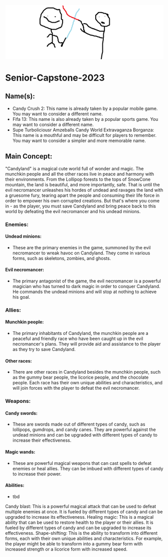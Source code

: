 ![epic banner](assets/image.png)

# Senior-Capstone-2023

## Name(s):

- Candy Crush 2: This name is already taken by a popular mobile game. You may want to consider a different name.
- Fifa 13: This name is also already taken by a popular sports game. You may want to consider a different name.
- Supe Turboliciousr Amzeballs Candy World Extravaganza Borganza: This name is a mouthful and may be difficult for players to remember. You may want to consider a simpler and more memorable name.

## Main Concept:

"Candyland" is a magical cute world full of wonder and magic. The munchkin people and all the other races live in peace and harmony with their environments. From the Lollipop forests to the tops of SnowCone mountain, the land is beautiful, and more importantly, safe. That is until the evil necromancer unleashes his hordes of undead and ravages the land with a gruesome fury, tearing apart the people and consuming their life force in order to empower his own corrupted creations. But that's where you come in - as the player, you must save Candyland and bring peace back to this world by defeating the evil necromancer and his undead minions.

### Enemies:

#### Undead minions:
- These are the primary enemies in the game, summoned by the evil necromancer to wreak havoc on Candyland. They come in various forms, such as skeletons, zombies, and ghosts.

#### Evil necromancer:
- The primary antagonist of the game, the evil necromancer is a powerful magician who has turned to dark magic in order to conquer Candyland. He commands the undead minions and will stop at nothing to achieve his goal.

### Allies:

#### Munchkin people:
- The primary inhabitants of Candyland, the munchkin people are a peaceful and friendly race who have been caught up in the evil necromancer's plans. They will provide aid and assistance to the player as they try to save Candyland.

#### Other races:
- There are other races in Candyland besides the munchkin people, such as the gummy bear people, the licorice people, and the chocolate people. Each race has their own unique abilities and characteristics, and will join forces with the player to defeat the evil necromancer.

### Weapons:

#### Candy swords:
- These are swords made out of different types of candy, such as lollipops, gumdrops, and candy canes. They are powerful against the undead minions and can be upgraded with different types of candy to increase their effectiveness.

#### Magic wands:
- These are powerful magical weapons that can cast spells to defeat enemies or heal allies. They can be imbued with different types of candy to increase their power.

#### Abilities:
- tbd

Candy blast: This is a powerful magical attack that can be used to defeat multiple enemies at once. It is fueled by different types of candy and can be upgraded to increase its effectiveness.
Healing magic: This is a magical ability that can be used to restore health to the player or their allies. It is fueled by different types of candy and can be upgraded to increase its effectiveness.
Shape-shifting: This is the ability to transform into different forms, each with their own unique abilities and characteristics. For example, the player might be able to transform into a gummy bear form with increased strength or a licorice form with increased speed.



